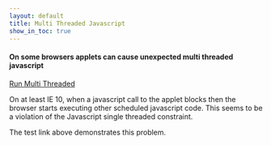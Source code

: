 ```yaml
---
layout: default
title: Multi Threaded Javascript
show_in_toc: true
---
```

#### On some browsers applets can cause unexpected multi threaded javascript

[Run Multi Threaded](test.html)

On at least IE 10, when a javascript call to the applet blocks then the browser starts executing other scheduled javascript code. This seems to be a violation of the Javascript single threaded constraint.

The test link above demonstrates this problem.
